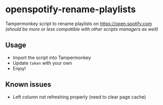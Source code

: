 # openspotify-rename-playlists
Tampermonkey script to rename playlists on https://open.spotify.com  
*(should be more or less compatible with other scripts managers as well)*

## Usage
 - Import the script into Tampermonkey
 - Update `token` with your own
 - Enjoy!

## Known issues
 - Left column not refreshing properly (need to clear page cache)

